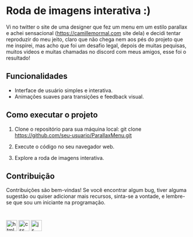 
# Roda de imagens interativa :)

Vi no twitter o site de uma designer que fez um menu em um estilo parallax e achei sensacional (https://camillemormal.com site dela) e decidi tentar reproduzir do meu jeito, claro que não chega nem aos pés do projeto que me inspirei, mas acho que foi um desafio legal, depois de muitas pequisas, muitos videos e muitas chamadas no discord com meus amigos, esse foi o resultado!

## Funcionalidades

- Interface de usuário simples e interativa.
- Animações suaves para transições e feedback visual.

## Como executar o projeto

1. Clone o repositório para sua máquina local: git clone https://github.com/seu-usuario/ParallaxMenu.git

2. Execute o código no seu navegador web.

3. Explore a roda de imagens interativa.

## Contribuição

Contribuições são bem-vindas! Se você encontrar algum bug, tiver alguma sugestão ou quiser adicionar mais recursos, sinta-se a vontade, e lembre-se que sou um iniciante na programação.

#


 <div style="display: inline-block;">
  <img align="center" alt="html" height="30" src="https://cdn.jsdelivr.net/gh/devicons/devicon/icons/html5/html5-original.svg">
  <img align="center" alt="css" height="30" src="https://cdn.jsdelivr.net/gh/devicons/devicon/icons/css3/css3-original.svg">
  <img align="center" alt="js" height="30" src="https://cdn.jsdelivr.net/gh/devicons/devicon/icons/javascript/javascript-original.svg">
</div>


 
 
            
          

